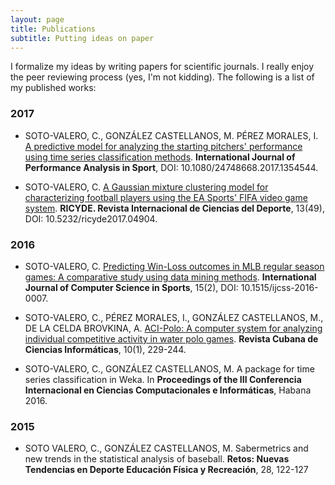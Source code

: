 ```yaml
---
layout: page
title: Publications
subtitle: Putting ideas on paper
---
```


I formalize my ideas by writing papers for scientific journals. I really enjoy the peer reviewing process (yes, I'm not kidding). The following is a list of my published works:

### 2017

* SOTO-VALERO, C., GONZÁLEZ CASTELLANOS, M. PÉREZ MORALES, I. [A predictive model for analyzing the starting pitchers' performance using time series classification methods](https://www.researchgate.net/publication/318834125_A_predictive_model_for_analysing_the_starting_pitchers'_performance_using_time_series_classification_methods). **International Journal of Performance Analysis in Sport**, DOI: 10.1080/24748668.2017.1354544. 

* SOTO-VALERO, C. [A Gaussian mixture clustering model for characterizing football players using the EA Sports' FIFA video game system](https://www.researchgate.net/publication/315812505_A_Gaussian_mixture_clustering_model_for_characterizing_football_players_using_the_EA_Sports'_FIFA_video_game_system). **RICYDE. Revista Internacional de Ciencias del Deporte**, 13(49), DOI: 10.5232/ricyde2017.04904. 

### 2016

* SOTO-VALERO, C. [Predicting Win-Loss outcomes in MLB regular season games: A comparative study using data mining methods](https://www.researchgate.net/publication/311862823_Predicting_Win-Loss_outcomes_in_MLB_regular_season_games_-_A_comparative_study_using_data_mining_methods). **International Journal of Computer Science in Sports**, 15(2), DOI: 10.1515/ijcss-2016-0007. 

* SOTO-VALERO, C., PÉREZ MORALES, I., GONZÁLEZ CASTELLANOS, M., DE LA CELDA BROVKINA, A. [ACI-Polo: A computer system for analyzing individual competitive activity in water polo games](https://www.researchgate.net/publication/290379748_ACI-Polo_Sistema_computacional_para_el_analisis_de_la_actividad_competitiva_individual_en_juegos_de_polo_acuatico). **Revista Cubana de Ciencias Informáticas**, 10(1), 229-244. 

* SOTO-VALERO, C., GONZÁLEZ CASTELLANOS, M. A package for time series classification in Weka. In **Proceedings of the III Conferencia Internacional en Ciencias Computacionales e Informáticas**, Habana 2016.

### 2015

* SOTO VALERO, C., GONZÁLEZ CASTELLANOS, M. Sabermetrics and new trends in the statistical analysis of baseball. **Retos: Nuevas Tendencias en Deporte Educación Física y Recreación**, 28, 122-127 

